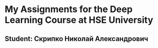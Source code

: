 # My Assignments for the Deep Learning Course at HSE University
## Student: Скрипко Николай Александрович
